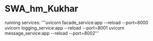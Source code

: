 # SWA_hm_Kukhar

running services:
'''uvicorn facade_service:app --reload --port=8000
uvicorn logging_service:app --reload --port=8001
uvicorn message_service:app --reload --port=8002'''
